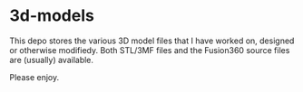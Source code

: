 # 3d-models

This depo stores the various 3D model files that I have worked on, designed or otherwise modifiedy.  Both STL/3MF files and the Fusion360 source files
are (usually) available.

Please enjoy.

